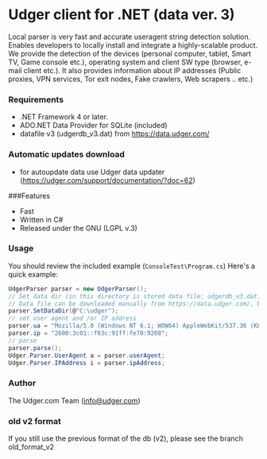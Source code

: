 # Udger client for .NET (data ver. 3)
Local parser is very fast and accurate useragent string detection solution. Enables developers to locally install and integrate a highly-scalable product.
We provide the detection of the devices (personal computer, tablet, Smart TV, Game console etc.), operating system and client SW type (browser, e-mail client etc.).
It also provides information about IP addresses (Public proxies, VPN services, Tor exit nodes, Fake crawlers, Web scrapers .. etc.)

### Requirements
- .NET Framework 4 or later.
- ADO.NET Data Provider for SQLite (included)
- datafile v3 (udgerdb_v3.dat) from https://data.udger.com/ 

### Automatic updates download
- for autoupdate data use Udger data updater (https://udger.com/support/documentation/?doc=62)

###Features
- Fast
- Written in C#
- Released under the GNU (LGPL v.3)


### Usage
You should review the included example (`ConsoleTest\Program.cs`)
Here's a quick example:

```csharp
UdgerParser parser = new UdgerParser();
// Set data dir (in this directory is stored data file: udgerdb_v3.dat)
// Data file can be downloaded manually from https://data.udger.com/, but we recommend use udger-updater (https://udger.com/support/documentation/?doc=62)
parser.SetDataDir(@"C:\udger");
// set user agent and /or IP address
parser.ua = "Mozilla/5.0 (Windows NT 6.1; WOW64) AppleWebKit/537.36 (KHTML, like Gecko) Chrome/48.0.2564.116 Safari/537.36";
parser.ip = "2600:3c01::f03c:91ff:fe70:9208";
// parse
parser.parse();
Udger.Parser.UserAgent a = parser.userAgent;
Udger.Parser.IPAddress i = parser.ipAddress;
```

### Author
The Udger.com Team (info@udger.com)

### old v2 format
If you still use the previous format of the db (v2), please see the branch old_format_v2